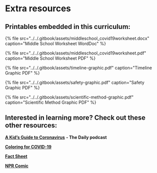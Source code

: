 # Extra resources

## Printables embedded in this curriculum:

{% file src="../../.gitbook/assets/middleschool\_covid19worksheet.docx" caption="Middle School Worksheet WordDoc" %}

{% file src="../../.gitbook/assets/middleschool\_covid19worksheet.pdf" caption="Middle School Worksheet PDF" %}

{% file src="../../.gitbook/assets/timeline-graphic.pdf" caption="Timeline Graphic PDF" %}

{% file src="../../.gitbook/assets/safety-graphic.pdf" caption="Safety Graphic PDF" %}

{% file src="../../.gitbook/assets/scientific-method-graphic.pdf" caption="Scientific Method Graphic PDF" %}

## **Interested in learning more? Check out these other resources:**

[**A Kid’s Guide to Coronavirus**](https://www.nytimes.com/2020/03/27/podcasts/the-daily/kids-coronavirus.html) **- The Daily podcast**

[**Coloring for COVID-19**](http://www.coloringforcovid.com/)

[**Fact Sheet**](https://drive.google.com/file/d/1Az2n7Xa1f_GTJApr5gFvlcanOggWcCWq/view)

[**NPR Comic**](https://www.npr.org/sections/goatsandsoda/2020/02/28/809580453/just-for-kids-a-comic-exploring-the-new-coronavirus)

